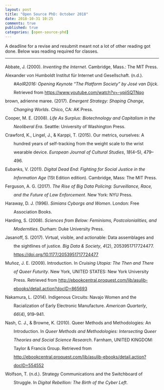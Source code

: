 ```yaml
---
layout: post
title: "Open Source PhD: October 2018"
date: 2018-10-31 10:25
comments: true
published: true
categories: [open-source-phd]
---
```


A deadline for a revise and resubmit meant not a lot of other reading got done.  Below was reading required for classes. 
<hr>

<div class="csl-bib-body" style="line-height: 2; margin-left: 2em; text-indent:-2em;">
  <div class="csl-entry">Abbate, J. (2000). <i>Inventing the Internet</i>. Cambridge, Mass.: The MIT Press.</div>
  <span class="Z3988" title="url_ver=Z39.88-2004&amp;ctx_ver=Z39.88-2004&amp;rfr_id=info%3Asid%2Fzotero.org%3A2&amp;rft_id=urn%3Aisbn%3A978-0-262-51115-5&amp;rft_val_fmt=info%3Aofi%2Ffmt%3Akev%3Amtx%3Abook&amp;rft.genre=book&amp;rft.btitle=Inventing%20the%20Internet&amp;rft.place=Cambridge%2C%20Mass.&amp;rft.publisher=The%20MIT%20Press&amp;rft.aufirst=Janet&amp;rft.aulast=Abbate&amp;rft.au=Janet%20Abbate&amp;rft.date=2000-07-31&amp;rft.tpages=272&amp;rft.isbn=978-0-262-51115-5&amp;rft.language=English"></span>
  <div class="csl-entry">Alexander von Humboldt Institut für Internet und Gesellschaft. (n.d.). <i>#AoIR2016: Opening Keynote “The Platform Society” by José van Dijck</i>. Retrieved from <a href="https://www.youtube.com/watch?v=-ypiiSQTNqo">https://www.youtube.com/watch?v=-ypiiSQTNqo</a></div>
  <span class="Z3988" title="url_ver=Z39.88-2004&amp;ctx_ver=Z39.88-2004&amp;rfr_id=info%3Asid%2Fzotero.org%3A2&amp;rft_val_fmt=info%3Aofi%2Ffmt%3Akev%3Amtx%3Adc&amp;rft.type=videoRecording&amp;rft.title=%23AoIR2016%3A%20Opening%20Keynote%20%22The%20Platform%20Society%22%20by%20Jos%C3%A9%20van%20Dijck&amp;rft.identifier=https%3A%2F%2Fwww.youtube.com%2Fwatch%3Fv%3D-ypiiSQTNqo&amp;rft.au=undefined"></span>
  <div class="csl-entry">brown,  adrienne maree. (2017). <i>Emergent Strategy: Shaping Change, Changing Worlds</i>. Chico, CA: AK Press.</div>
  <span class="Z3988" title="url_ver=Z39.88-2004&amp;ctx_ver=Z39.88-2004&amp;rfr_id=info%3Asid%2Fzotero.org%3A2&amp;rft_id=urn%3Aisbn%3A978-1-84935-260-4&amp;rft_val_fmt=info%3Aofi%2Ffmt%3Akev%3Amtx%3Abook&amp;rft.genre=book&amp;rft.btitle=Emergent%20Strategy%3A%20Shaping%20Change%2C%20Changing%20Worlds&amp;rft.place=Chico%2C%20CA&amp;rft.publisher=AK%20Press&amp;rft.aufirst=adrienne%20maree&amp;rft.aulast=brown&amp;rft.au=adrienne%20maree%20brown&amp;rft.date=2017-04-18&amp;rft.tpages=280&amp;rft.isbn=978-1-84935-260-4&amp;rft.language=English"></span>
  <div class="csl-entry">Cooper, M. E. (2008). <i>Life As Surplus: Biotechnology and Capitalism in the Neoliberal Era</i>. Seattle: University of Washington Press.</div>
  <span class="Z3988" title="url_ver=Z39.88-2004&amp;ctx_ver=Z39.88-2004&amp;rfr_id=info%3Asid%2Fzotero.org%3A2&amp;rft_id=urn%3Aisbn%3A978-0-295-98791-0&amp;rft_val_fmt=info%3Aofi%2Ffmt%3Akev%3Amtx%3Abook&amp;rft.genre=book&amp;rft.btitle=Life%20As%20Surplus%3A%20Biotechnology%20and%20Capitalism%20in%20the%20Neoliberal%20Era&amp;rft.place=Seattle&amp;rft.publisher=University%20of%20Washington%20Press&amp;rft.aufirst=Melinda%20E.&amp;rft.aulast=Cooper&amp;rft.au=Melinda%20E.%20Cooper&amp;rft.date=2008-02-20&amp;rft.tpages=208&amp;rft.isbn=978-0-295-98791-0&amp;rft.language=English"></span>
  <div class="csl-entry">Crawford, K., Lingel, J., &amp; Karppi, T. (2015). Our metrics, ourselves: A hundred years of self-tracking from the weight scale to the wrist wearable device. <i>European Journal of Cultural Studies</i>, <i>18</i>(4–5), 479–496.</div>
  <span class="Z3988" title="url_ver=Z39.88-2004&amp;ctx_ver=Z39.88-2004&amp;rfr_id=info%3Asid%2Fzotero.org%3A2&amp;rft_val_fmt=info%3Aofi%2Ffmt%3Akev%3Amtx%3Ajournal&amp;rft.genre=article&amp;rft.atitle=Our%20metrics%2C%20ourselves%3A%20A%20hundred%20years%20of%20self-tracking%20from%20the%20weight%20scale%20to%20the%20wrist%20wearable%20device&amp;rft.jtitle=European%20Journal%20of%20Cultural%20Studies&amp;rft.volume=18&amp;rft.issue=4-5&amp;rft.aufirst=Kate&amp;rft.aulast=Crawford&amp;rft.au=Kate%20Crawford&amp;rft.au=Jessa%20Lingel&amp;rft.au=Tero%20Karppi&amp;rft.date=2015&amp;rft.pages=479%E2%80%93496"></span>
  <div class="csl-entry">Eubanks, V. (2011). <i>Digital Dead End: Fighting for Social Justice in the Information Age</i> (1St Edition edition). Cambridge, Mass: The MIT Press.</div>
  <span class="Z3988" title="url_ver=Z39.88-2004&amp;ctx_ver=Z39.88-2004&amp;rfr_id=info%3Asid%2Fzotero.org%3A2&amp;rft_id=urn%3Aisbn%3A978-0-262-01498-4&amp;rft_val_fmt=info%3Aofi%2Ffmt%3Akev%3Amtx%3Abook&amp;rft.genre=book&amp;rft.btitle=Digital%20Dead%20End%3A%20Fighting%20for%20Social%20Justice%20in%20the%20Information%20Age&amp;rft.place=Cambridge%2C%20Mass&amp;rft.publisher=The%20MIT%20Press&amp;rft.edition=1St%20Edition%20edition&amp;rft.aufirst=Virginia&amp;rft.aulast=Eubanks&amp;rft.au=Virginia%20Eubanks&amp;rft.date=2011-02-18&amp;rft.tpages=288&amp;rft.isbn=978-0-262-01498-4&amp;rft.language=English"></span>
  <div class="csl-entry">Ferguson, A. G. (2017). <i>The Rise of Big Data Policing: Surveillance, Race, and the Future of Law Enforcement</i>. New York: NYU Press.</div>
  <span class="Z3988" title="url_ver=Z39.88-2004&amp;ctx_ver=Z39.88-2004&amp;rfr_id=info%3Asid%2Fzotero.org%3A2&amp;rft_id=urn%3Aisbn%3A978-1-4798-9282-2&amp;rft_val_fmt=info%3Aofi%2Ffmt%3Akev%3Amtx%3Abook&amp;rft.genre=book&amp;rft.btitle=The%20Rise%20of%20Big%20Data%20Policing%3A%20Surveillance%2C%20Race%2C%20and%20the%20Future%20of%20Law%20Enforcement&amp;rft.place=New%20York&amp;rft.publisher=NYU%20Press&amp;rft.aufirst=Andrew%20Guthrie&amp;rft.aulast=Ferguson&amp;rft.au=Andrew%20Guthrie%20Ferguson&amp;rft.date=2017-10-03&amp;rft.tpages=272&amp;rft.isbn=978-1-4798-9282-2&amp;rft.language=English"></span>
  <div class="csl-entry">Haraway, D. J. (1996). <i>Simians Cyborgs and Women</i>. London: Free Association Books.</div>
  <span class="Z3988" title="url_ver=Z39.88-2004&amp;ctx_ver=Z39.88-2004&amp;rfr_id=info%3Asid%2Fzotero.org%3A2&amp;rft_id=urn%3Aisbn%3A978-1-85343-139-5&amp;rft_val_fmt=info%3Aofi%2Ffmt%3Akev%3Amtx%3Abook&amp;rft.genre=book&amp;rft.btitle=Simians%20Cyborgs%20and%20Women&amp;rft.place=London&amp;rft.publisher=Free%20Association%20Books&amp;rft.aufirst=Donna%20J.&amp;rft.aulast=Haraway&amp;rft.au=Donna%20J.%20Haraway&amp;rft.date=1996-01-19&amp;rft.tpages=288&amp;rft.isbn=978-1-85343-139-5&amp;rft.language=English"></span>
  <div class="csl-entry">Harding, S. (2008). <i>Sciences from Below: Feminisms, Postcolonialities, and Modernities</i>. Durham: Duke University Press.</div>
  <span class="Z3988" title="url_ver=Z39.88-2004&amp;ctx_ver=Z39.88-2004&amp;rfr_id=info%3Asid%2Fzotero.org%3A2&amp;rft_id=urn%3Aisbn%3A978-0-8223-4282-3&amp;rft_val_fmt=info%3Aofi%2Ffmt%3Akev%3Amtx%3Abook&amp;rft.genre=book&amp;rft.btitle=Sciences%20from%20Below%3A%20Feminisms%2C%20Postcolonialities%2C%20and%20Modernities&amp;rft.place=Durham&amp;rft.publisher=Duke%20University%20Press&amp;rft.aufirst=Sandra&amp;rft.aulast=Harding&amp;rft.au=Sandra%20Harding&amp;rft.date=2008-06-25&amp;rft.tpages=296&amp;rft.isbn=978-0-8223-4282-3&amp;rft.language=English"></span>
  <div class="csl-entry">Jasanoff, S. (2017). Virtual, visible, and actionable: Data assemblages and the sightlines of justice. <i>Big Data &amp; Society</i>, <i>4</i>(2), 2053951717724477. <a href="https://doi.org/10.1177/2053951717724477">https://doi.org/10.1177/2053951717724477</a></div>
  <span class="Z3988" title="url_ver=Z39.88-2004&amp;ctx_ver=Z39.88-2004&amp;rfr_id=info%3Asid%2Fzotero.org%3A2&amp;rft_id=info%3Adoi%2F10.1177%2F2053951717724477&amp;rft_val_fmt=info%3Aofi%2Ffmt%3Akev%3Amtx%3Ajournal&amp;rft.genre=article&amp;rft.atitle=Virtual%2C%20visible%2C%20and%20actionable%3A%20Data%20assemblages%20and%20the%20sightlines%20of%20justice&amp;rft.jtitle=Big%20Data%20%26%20Society&amp;rft.stitle=Big%20Data%20%26%20Society&amp;rft.volume=4&amp;rft.issue=2&amp;rft.aufirst=Sheila&amp;rft.aulast=Jasanoff&amp;rft.au=Sheila%20Jasanoff&amp;rft.date=2017-12-01&amp;rft.pages=2053951717724477&amp;rft.issn=2053-9517&amp;rft.language=en"></span>
  <div class="csl-entry">Muñoz, J. E. (2009). Introduction. In <i>Cruising Utopia: The Then and There of Queer Futurity</i>. New York, UNITED STATES: New York University Press. Retrieved from <a href="http://ebookcentral.proquest.com/lib/asulib-ebooks/detail.action?docID=865693">http://ebookcentral.proquest.com/lib/asulib-ebooks/detail.action?docID=865693</a></div>
  <span class="Z3988" title="url_ver=Z39.88-2004&amp;ctx_ver=Z39.88-2004&amp;rfr_id=info%3Asid%2Fzotero.org%3A2&amp;rft_id=urn%3Aisbn%3A978-0-8147-5951-6&amp;rft_val_fmt=info%3Aofi%2Ffmt%3Akev%3Amtx%3Abook&amp;rft.genre=bookitem&amp;rft.atitle=Introduction&amp;rft.place=New%20York%2C%20UNITED%20STATES&amp;rft.publisher=New%20York%20University%20Press&amp;rft.aufirst=Jos%C3%A9%20Esteban&amp;rft.aulast=Mu%C3%B1oz&amp;rft.au=Jos%C3%A9%20Esteban%20Mu%C3%B1oz&amp;rft.date=2009&amp;rft.isbn=978-0-8147-5951-6"></span>
  <div class="csl-entry">Nakamura, L. (2014). Indigenous Circuits: Navajo Women and the Racialization of Early Electronic Manufacture. <i>American Quarterly</i>, <i>66</i>(4), 919–941.</div>
  <span class="Z3988" title="url_ver=Z39.88-2004&amp;ctx_ver=Z39.88-2004&amp;rfr_id=info%3Asid%2Fzotero.org%3A2&amp;rft_val_fmt=info%3Aofi%2Ffmt%3Akev%3Amtx%3Ajournal&amp;rft.genre=article&amp;rft.atitle=Indigenous%20Circuits%3A%20Navajo%20Women%20and%20the%20Racialization%20of%20Early%20Electronic%20Manufacture&amp;rft.jtitle=American%20Quarterly&amp;rft.volume=66&amp;rft.issue=4&amp;rft.aufirst=Lisa&amp;rft.aulast=Nakamura&amp;rft.au=Lisa%20Nakamura&amp;rft.date=2014&amp;rft.pages=919%E2%80%93941"></span>
  <div class="csl-entry">Nash, C. J., &amp; Browne, K. (2010). Queer Methods and Methodologies: An Introduction. In <i>Queer Methods and Methodologies: Intersecting Queer Theories and Social Science Research</i>. Farnham, UNITED KINGDOM: Taylor &amp; Francis Group. Retrieved from <a href="http://ebookcentral.proquest.com/lib/asulib-ebooks/detail.action?docID=554552">http://ebookcentral.proquest.com/lib/asulib-ebooks/detail.action?docID=554552</a></div>
  <span class="Z3988" title="url_ver=Z39.88-2004&amp;ctx_ver=Z39.88-2004&amp;rfr_id=info%3Asid%2Fzotero.org%3A2&amp;rft_id=urn%3Aisbn%3A978-0-7546-9663-6&amp;rft_val_fmt=info%3Aofi%2Ffmt%3Akev%3Amtx%3Abook&amp;rft.genre=bookitem&amp;rft.atitle=Queer%20Methods%20and%20Methodologies%3A%20An%20Introduction&amp;rft.place=Farnham%2C%20UNITED%20KINGDOM&amp;rft.publisher=Taylor%20%26%20Francis%20Group&amp;rft.aufirst=Catherine%20J.&amp;rft.aulast=Nash&amp;rft.au=Catherine%20J.%20Nash&amp;rft.au=Kath%20Browne&amp;rft.date=2010&amp;rft.isbn=978-0-7546-9663-6"></span>
  <div class="csl-entry">Wolfson, T. (n.d.). Strategy Communications and the Switchboard of Struggle. In <i>Digital Rebellion: The Birth of the Cyber Left.</i></div>
  <span class="Z3988" title="url_ver=Z39.88-2004&amp;ctx_ver=Z39.88-2004&amp;rfr_id=info%3Asid%2Fzotero.org%3A2&amp;rft_val_fmt=info%3Aofi%2Ffmt%3Akev%3Amtx%3Abook&amp;rft.genre=bookitem&amp;rft.atitle=Strategy%20Communications%20and%20the%20Switchboard%20of%20Struggle&amp;rft.aufirst=Todd&amp;rft.aulast=Wolfson&amp;rft.au=Todd%20Wolfson"></span>
</div>
